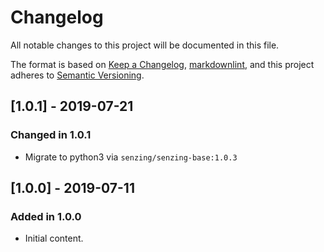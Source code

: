 # Changelog

All notable changes to this project will be documented in this file.

The format is based on [Keep a Changelog](https://keepachangelog.com/en/1.0.0/),
[markdownlint](https://dlaa.me/markdownlint/),
and this project adheres to [Semantic Versioning](https://semver.org/spec/v2.0.0.html).

## [1.0.1] - 2019-07-21

### Changed in 1.0.1

- Migrate to python3 via `senzing/senzing-base:1.0.3`

## [1.0.0] - 2019-07-11

### Added in 1.0.0

- Initial content.
